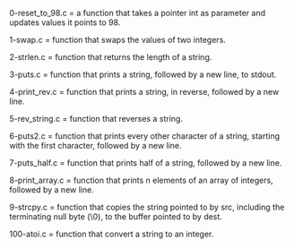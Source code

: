 0-reset_to_98.c = a function that takes a pointer int as parameter and updates values it points to 98.

1-swap.c = function that swaps the values of two integers.

2-strlen.c = function that returns the length of a string.

3-puts.c = function that prints a string, followed by a new line, to stdout.

4-print_rev.c = function that prints a string, in reverse, followed by a new line.

5-rev_string.c = function that reverses a string.

6-puts2.c = function that prints every other character of a string, starting with the first character, followed by a new line.

7-puts_half.c = function that prints half of a string, followed by a new line.

8-print_array.c = function that prints n elements of an array of integers, followed by a new line.

9-strcpy.c = function that copies the string pointed to by src, including the terminating null byte (\0), to the buffer pointed to by dest.

100-atoi.c = function that convert a string to an integer.
